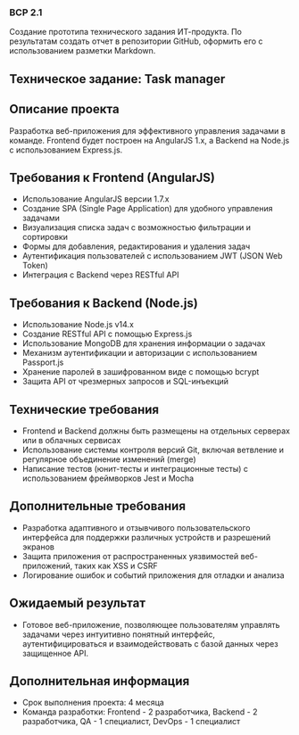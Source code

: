 ### ВСР 2.1
Создание прототипа технического задания ИТ-продукта. По результатам создать отчет в репозитории GitHub, оформить его с использованием разметки Markdown.

## Техническое задание: Task manager

## Описание проекта
Разработка веб-приложения для эффективного управления задачами в команде. Frontend будет построен на AngularJS 1.x, а Backend на Node.js с использованием Express.js.

## Требования к Frontend (AngularJS)
- Использование AngularJS версии 1.7.x
- Создание SPA (Single Page Application) для удобного управления задачами
- Визуализация списка задач с возможностью фильтрации и сортировки
- Формы для добавления, редактирования и удаления задач
- Аутентификация пользователей с использованием JWT (JSON Web Token)
- Интеграция с Backend через RESTful API

## Требования к Backend (Node.js)
- Использование Node.js v14.x
- Создание RESTful API с помощью Express.js
- Использование MongoDB для хранения информации о задачах
- Механизм аутентификации и авторизации с использованием Passport.js
- Хранение паролей в зашифрованном виде с помощью bcrypt
- Защита API от чрезмерных запросов и SQL-инъекций

## Технические требования
- Frontend и Backend должны быть размещены на отдельных серверах или в облачных сервисах
- Использование системы контроля версий Git, включая ветвление и регулярное объединение изменений (merge)
- Написание тестов (юнит-тесты и интеграционные тесты) с использованием фреймворков Jest и Mocha

## Дополнительные требования
- Разработка адаптивного и отзывчивого пользовательского интерфейса для поддержки различных устройств и разрешений экранов
- Защита приложения от распространенных уязвимостей веб-приложений, таких как XSS и CSRF
- Логирование ошибок и событий приложения для отладки и анализа

## Ожидаемый результат
- Готовое веб-приложение, позволяющее пользователям управлять задачами через интуитивно понятный интерфейс, аутентифицироваться и взаимодействовать с базой данных через защищенное API.

## Дополнительная информация
- Срок выполнения проекта: 4 месяца
- Команда разработки: Frontend - 2 разработчика, Backend - 2 разработчика, QA - 1 специалист, DevOps - 1 специалист
